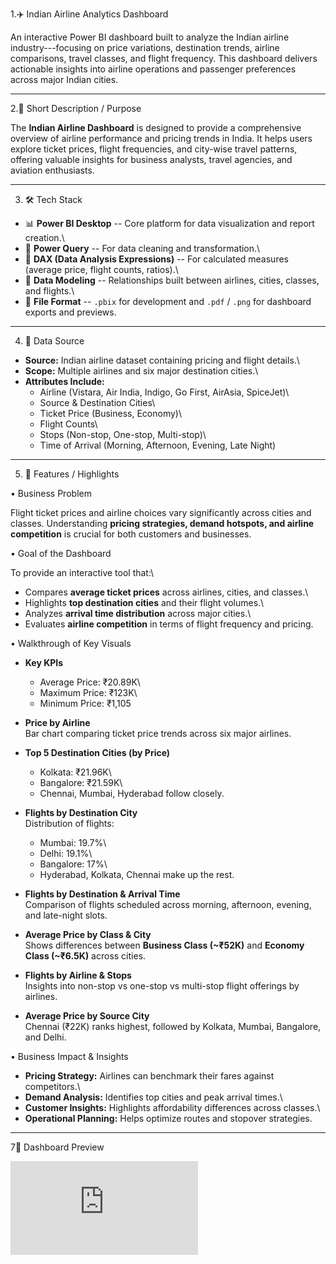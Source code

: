 1.✈️ Indian Airline Analytics Dashboard

An interactive Power BI dashboard built to analyze the Indian airline
industry---focusing on price variations, destination trends, airline
comparisons, travel classes, and flight frequency. This dashboard
delivers actionable insights into airline operations and passenger
preferences across major Indian cities.

------------------------------------------------------------------------

2.📌 Short Description / Purpose

The **Indian Airline Dashboard** is designed to provide a comprehensive
overview of airline performance and pricing trends in India. It helps
users explore ticket prices, flight frequencies, and city-wise travel
patterns, offering valuable insights for business analysts, travel
agencies, and aviation enthusiasts.

------------------------------------------------------------------------

3. 🛠 Tech Stack

-   📊 **Power BI Desktop** -- Core platform for data visualization and
    report creation.\
-   📂 **Power Query** -- For data cleaning and transformation.\
-   🧠 **DAX (Data Analysis Expressions)** -- For calculated measures
    (average price, flight counts, ratios).\
-   📝 **Data Modeling** -- Relationships built between airlines,
    cities, classes, and flights.\
-   📁 **File Format** -- `.pbix` for development and `.pdf` / `.png`
    for dashboard exports and previews.

------------------------------------------------------------------------

4. 📂 Data Source

-   **Source:** Indian airline dataset containing pricing and flight
    details.\
-   **Scope:** Multiple airlines and six major destination cities.\
-   **Attributes Include:**
    -   Airline (Vistara, Air India, Indigo, Go First, AirAsia,
        SpiceJet)\
    -   Source & Destination Cities\
    -   Ticket Price (Business, Economy)\
    -   Flight Counts\
    -   Stops (Non-stop, One-stop, Multi-stop)\
    -   Time of Arrival (Morning, Afternoon, Evening, Late Night)

------------------------------------------------------------------------

5. 🌟 Features / Highlights

• Business Problem

Flight ticket prices and airline choices vary significantly across
cities and classes. Understanding **pricing strategies, demand hotspots,
and airline competition** is crucial for both customers and businesses.

• Goal of the Dashboard

To provide an interactive tool that:\
- Compares **average ticket prices** across airlines, cities, and
classes.\
- Highlights **top destination cities** and their flight volumes.\
- Analyzes **arrival time distribution** across major cities.\
- Evaluates **airline competition** in terms of flight frequency and
pricing.

• Walkthrough of Key Visuals

-   **Key KPIs**

    -   Average Price: ₹20.89K\
    -   Maximum Price: ₹123K\
    -   Minimum Price: ₹1,105

-   **Price by Airline**\
    Bar chart comparing ticket price trends across six major airlines.

-   **Top 5 Destination Cities (by Price)**

    -   Kolkata: ₹21.96K\
    -   Bangalore: ₹21.59K\
    -   Chennai, Mumbai, Hyderabad follow closely.

-   **Flights by Destination City**\
    Distribution of flights:

    -   Mumbai: 19.7%\
    -   Delhi: 19.1%\
    -   Bangalore: 17%\
    -   Hyderabad, Kolkata, Chennai make up the rest.

-   **Flights by Destination & Arrival Time**\
    Comparison of flights scheduled across morning, afternoon, evening,
    and late-night slots.

-   **Average Price by Class & City**\
    Shows differences between **Business Class (\~₹52K)** and **Economy
    Class (\~₹6.5K)** across cities.

-   **Flights by Airline & Stops**\
    Insights into non-stop vs one-stop vs multi-stop flight offerings by
    airlines.

-   **Average Price by Source City**\
    Chennai (₹22K) ranks highest, followed by Kolkata, Mumbai,
    Bangalore, and Delhi.

• Business Impact & Insights

-   **Pricing Strategy:** Airlines can benchmark their fares against
    competitors.\
-   **Demand Analysis:** Identifies top cities and peak arrival times.\
-   **Customer Insights:** Highlights affordability differences across
    classes.\
-   **Operational Planning:** Helps optimize routes and stopover
    strategies.

------------------------------------------------------------------------
7📸 Dashboard Preview

![Indian Airline Dashboard](https://github.com/satyaGanesh27/Indian_Airlines_Dashboard/blob/main/Indian%20Airline%20Dashboard.pdf)

